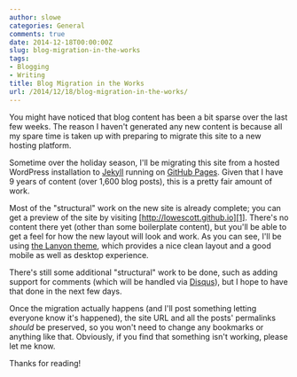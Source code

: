 ```yaml
---
author: slowe
categories: General
comments: true
date: 2014-12-18T00:00:00Z
slug: blog-migration-in-the-works
tags:
- Blogging
- Writing
title: Blog Migration in the Works
url: /2014/12/18/blog-migration-in-the-works/
---
```


You might have noticed that blog content has been a bit sparse over the last few weeks. The reason I haven't generated any new content is because all my spare time is taken up with preparing to migrate this site to a new hosting platform.

Sometime over the holiday season, I'll be migrating this site from a hosted WordPress installation to [Jekyll][4] running on [GitHub Pages][5]. Given that I have 9 years of content (over 1,600 blog posts), this is a pretty fair amount of work.

Most of the "structural" work on the new site is already complete; you can get a preview of the site by visiting [http://lowescott.github.io][1]. There's no content there yet (other than some boilerplate content), but you'll be able to get a feel for how the new layout will look and work. As you can see, I'll be using [the Lanyon theme][2], which provides a nice clean layout and a good mobile as well as desktop experience.

There's still some additional "structural" work to be done, such as adding support for comments (which will be handled via [Disqus][3]), but I hope to have that done in the next few days.

Once the migration actually happens (and I'll post something letting everyone know it's happened), the site URL and all the posts' permalinks _should_ be preserved, so you won't need to change any bookmarks or anything like that. Obviously, if you find that something isn't working, please let me know.

Thanks for reading!

[1]: http://lowescott.github.io
[2]: https://github.com/poole/lanyon
[3]: https://disqus.com
[4]: http://jekyllrb.com
[5]: https://pages.github.com
